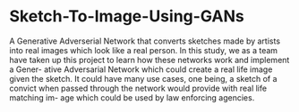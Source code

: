 # Sketch-To-Image-Using-GANs

A Generative Adverserial Network that converts sketches made by artists into real images which look like a real person.
In this study, we as a team have taken up this project to learn how these networks work and implement a Gener- ative Adversarial Network which could create a real life image given the sketch. It could have many use cases, one being, a sketch of a convict when passed through the network would provide with real life matching im- age which could be used by law enforcing agencies.
